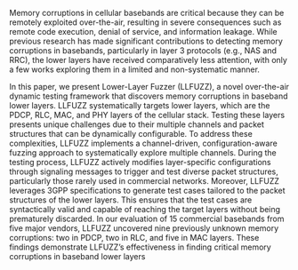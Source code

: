 Memory corruptions in cellular basebands are critical because they can be
remotely exploited over-the-air, resulting in severe consequences such as
remote code execution, denial of service, and information leakage. While
previous research has made significant contributions to detecting memory
corruptions in basebands, particularly in layer 3 protocols (e.g., NAS and
RRC), the lower layers have received comparatively less attention, with only a
few works exploring them in a limited and non-systematic manner.

In this paper, we present Lower-Layer Fuzzer (LLFUZZ), a novel over-the-air
dynamic testing framework that discovers memory corruptions in baseband lower
layers. LLFUZZ systematically targets lower layers, which are the PDCP, RLC,
MAC, and PHY layers of the cellular stack. Testing these layers presents unique
challenges due to their multiple channels and packet structures that can be
dynamically configurable. To address these complexities, LLFUZZ implements a
channel-driven, configuration-aware fuzzing approach to systematically explore
multiple channels. During the testing process, LLFUZZ actively modifies
layer-specific configurations through signaling messages to trigger and test
diverse packet structures, particularly those rarely used in commercial
networks. Moreover, LLFUZZ leverages 3GPP specifications to generate test cases
tailored to the packet structures of the lower layers. This ensures that the
test cases are syntactically valid and capable of reaching the target layers
without being prematurely discarded. In our evaluation of 15 commercial
basebands from five major vendors, LLFUZZ uncovered nine previously unknown
memory corruptions: two in PDCP, two in RLC, and five in MAC layers. These
findings demonstrate LLFUZZ’s effectiveness in finding critical memory
corruptions in baseband lower layers

